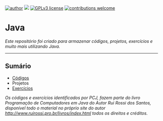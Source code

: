 [![author](https://img.shields.io/badge/author-rafael.jstefanski-red.svg)](https://www.linkedin.com/in/rafaelstefanski/)
[![](https://img.shields.io/badge/java-8+-red.svg)](https://www.oracle.com/technetwork/pt/java/javase/downloads/index.html)
[![GPLv3 license](https://img.shields.io/badge/License-GPLv3-blue.svg)](http://perso.crans.org/besson/LICENSE.html) 
[![contributions welcome](https://img.shields.io/badge/contributions-welcome-brightgreen.svg?style=flat)](https://github.com/jstefanski/Java/issues)

<h1> Java </h1>

*Este repositório foi criado para armazenar códigos, projetos, exercícios e muito mais utilizando Java.*

--------------------------------------------------
<h2>Sumário</h2>

<!-- toc -->
  * [Códigos](https://github.com/jstefanski/Java/tree/main/C%C3%B3digos)
  * Projetos  
  * [Exercícios](https://github.com/jstefanski/Java/tree/main/Exerc%C3%ADcios)

*Os códigos e exercícios identificados por PCJ, fazem parte do livro Programação de Computadores em Java do Autor Rui Rossi dos Santos, disponível todo o material no próprio site do autor http://www.ruirossi.pro.br/livros/index.html todos os direitos e créditos.*
